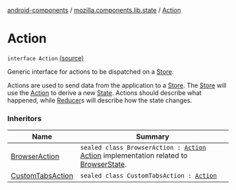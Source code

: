 [android-components](../index.md) / [mozilla.components.lib.state](index.md) / [Action](./-action.md)

# Action

`interface Action` [(source)](https://github.com/mozilla-mobile/android-components/blob/master/components/lib/state/src/main/java/mozilla/components/lib/state/Action.kt#L14)

Generic interface for actions to be dispatched on a [Store](-store/index.md).

Actions are used to send data from the application to a [Store](-store/index.md). The [Store](-store/index.md) will use the [Action](./-action.md) to
derive a new [State](-state.md). Actions should describe what happened, while [Reducer](-reducer.md)s will describe how the
state changes.

### Inheritors

| Name | Summary |
|---|---|
| [BrowserAction](../mozilla.components.browser.state.action/-browser-action.md) | `sealed class BrowserAction : `[`Action`](./-action.md)<br>[Action](./-action.md) implementation related to [BrowserState](../mozilla.components.browser.state.state/-browser-state/index.md). |
| [CustomTabsAction](../mozilla.components.feature.customtabs.store/-custom-tabs-action/index.md) | `sealed class CustomTabsAction : `[`Action`](./-action.md) |
